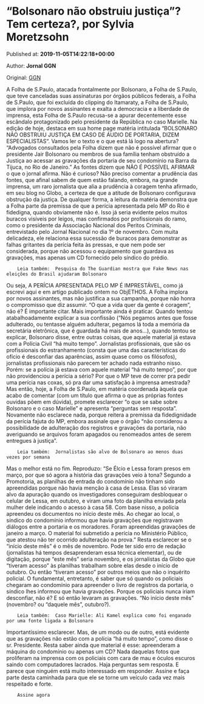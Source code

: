 
# “Bolsonaro não obstruiu justiça”? Tem certeza?, por Sylvia Moretzsohn

Published at: **2019-11-05T14:22:18+00:00**

Author: **Jornal GGN**

Original: [GGN](https://jornalggn.com.br/midia/bolsonaro-nao-obstruiu-justica-tem-certeza-por-sylvia-moretzsohn/)

A Folha de S.Paulo, atacada frontalmente por Bolsonaro, a Folha de S.Paulo, que teve canceladas suas assinaturas por órgãos públicos federais, a Folha de S.Paulo, que foi excluída do clipping do Itamaraty, a Folha de S.Paulo, que implora por novos assinantes e exalta a democracia e a liberdade de imprensa, esta Folha de S.Paulo recusa-se a apurar decentemente esse escândalo protagonizado pelo presidente da República no caso Marielle.
Na edição de hoje, destaca em sua home page matéria intitulada “BOLSONARO NÃO OBSTRUIU JUSTIÇA EM CASO DE ÁUDIO DE PORTARIA, DIZEM ESPECIALISTAS“.
Vamos ler o texto e o que está lá logo na abertura?
“Advogados consultados pela Folha dizem que não é possível afirmar que o presidente Jair Bolsonaro ou membros de sua família tenham obstruído a Justiça ao acessar as gravações da portaria de seu condomínio na Barra da Tijuca, no Rio de Janeiro.”
As fontes dizem que NÃO É POSSÍVEL AFIRMAR o que o jornal afirma.
Não é curioso?
Não preciso comentar a prudência das fontes, que afinal sabem de quem estão falando, embora, na grande imprensa, um raro jornalista que alia a prudência à coragem tenha afirmado, em seu blog no Globo, a certeza de que a atitude de Bolsonaro configurava obstrução da justiça.
De qualquer forma, a leitura da matéria demonstra que a Folha parte da premissa de que a perícia apresentada pelo MP do Rio é fidedigna, quando obviamente não é. Isso já seria evidente pelos muitos buracos visíveis por leigos, mas confirmados por profissionais do ramo, como o presidente da Associação Nacional dos Peritos Criminais, entrevistado pelo Jornal Nacional no dia 1º de novembro. Com muita delicadeza, ele relaciona essa sucessão de buracos para demonstrar as falhas gritantes da perícia feita às pressas, e que nem pode ser considerada, porque não acessou o equipamento que guardava as gravações, mas apenas um CD fornecido pelo síndico do prédio.

        Leia também:  Pesquisa do The Guardian mostra que Fake News nas eleições do Brasil ajudaram Bolsonaro
      
Ou seja, A PERÍCIA APRESENTADA PELO MP É IMPRESTÁVEL, como já escrevi aqui e em artigo publicado ontem no ObjETHOS.
A Folha implora por novos assinantes, mas não justifica a sua campanha, porque não honra o compromisso que diz assumir.
“O que a vida quer da gente é coragem”, não é? É importante citar. Mais importante ainda é praticar.
Quando tentou atabalhoadamente explicar a sua confissão (“Nós pegamos antes que fosse adulterado, ou tentasse alguém adulterar, pegamos lá toda a memória da secretária eletrônica, que é guardada há mais de anos…), quando tentou se explicar, Bolsonaro disse, entre outras coisas, que aquele material já estava com a Polícia Civil “há muito tempo”.
Jornalistas profissionais, que são os profissionais do estranhamento (consta que uma das características do ofício é desconfiar das aparências, assim quase como os filósofos), jornalistas profissionais não parecem ter achado nada estranho nisso.
Porém: se a polícia já estava com aquele material “há muito tempo”, por que não providenciou a perícia a sério? Por que o MP teve de correr pra pedir uma perícia nas coxas, só pra dar uma satisfação à imprensa amestrada?
Mas então, hoje, a Folha de S.Paulo, em matéria coordenada àquela que acabo de comentar (com um título que afirma o que as próprias fontes ouvidas põem em dúvida), promete esclarecer “o que se sabe sobre Bolsonaro e o caso Marielle” e apresenta “perguntas sem resposta”.
Novamente não esclarece nada, porque reitera a premissa da fidedignidade da perícia fajuta do MP, embora assinale que o órgão “não considerou a possibilidade de adulteração dos registros e gravações da portaria, não averiguando se arquivos foram apagados ou renomeados antes de serem entregues à justiça”.

        Leia também:  Jornalistas são alvo de Bolsonaro ao menos duas vezes por semana
      
Mas o melhor está no fim. Reproduzo:
“Se Élcio e Lessa foram presos em março, por que só agora a história das gravações veio à tona?
Segundo a Promotoria, as planilhas de entrada do condomínio não tinham sido apreendidas porque não havia menção à casa de Lessa. Elas só viraram alvo da apuração quando os investigadores conseguiram desbloquear o celular de Lessa, em outubro, e viram uma foto da planilha enviada pela mulher dele indicando o acesso à casa 58.
Com base nisso, a polícia apreendeu os documentos no início deste mês. Ao chegar ao local, o síndico do condomínio informou que havia gravações que registravam diálogos entre a portaria e os moradores.
Foram apreendidas gravações de janeiro a março. O material foi submetido a perícia no Ministério Público, que atestou não ter ocorrido adulteração na prova.”
Resta esclarecer se o “início deste mês” é o mês de novembro. Pode ter sido erro de redação (jornalistas há tempos desaprenderam essa técnica elementar), ou de digitação, porque “este mês” seria novembro, e os jornalistas da Globo que “tiveram acesso” às planilhas trabalham sobre elas desde o início de outubro. Ou então “tiveram acesso” por outros meios que não o inquérito policial.
O fundamental, entretanto, é saber que só quando os policiais chegaram ao condomínio para apreender o livro de registros da portaria, o síndico lhes informou que havia gravações.
Porque os policiais nunca iriam desconfiar, não é?
E só então levaram as gravações.
“No início deste mês” (novembro? ou “daquele mês”, outubro?).

        Leia também:  Caso Marielle: Ali Kamel explica como foi enganado por uma fonte ligada a Bolsonaro
      
Importantíssimo esclarecer.
Mas, de um modo ou de outro, está evidente que as gravações não estão com a polícia “há muito tempo”, como disse o sr. Presidente.
Resta saber ainda que material é esse: apreenderam a máquina do condomínio ou apenas um CD?
Nada daquelas fotos que proliferam na imprensa com os policiais com cara de mau e óculos escuros saindo com computadores lacrados.
Haja perguntas sem resposta.
E parece que ninguém está muito interessado em responder.
Assine e faça parte desta caminhada para que ele se torne um veículo cada vez mais respeitado e forte.

        Assine agora
      
